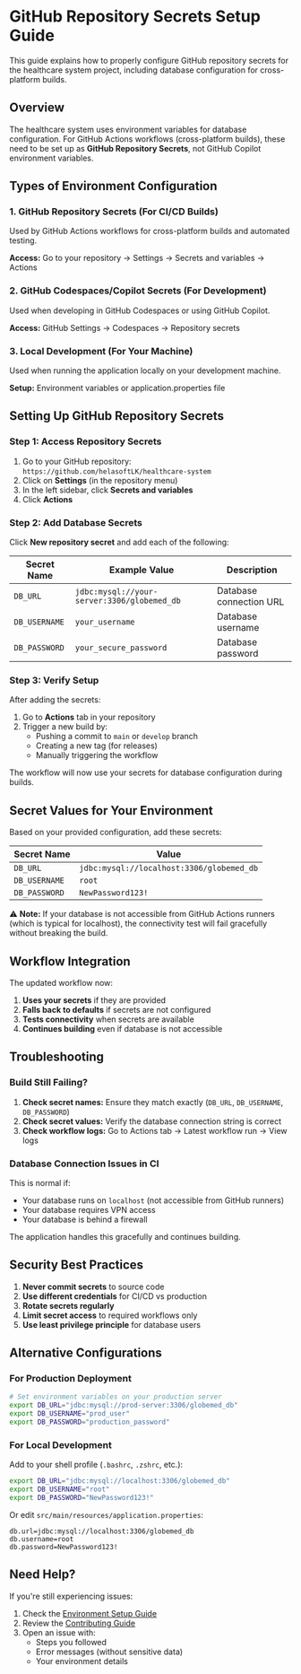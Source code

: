 # GitHub Repository Secrets Setup Guide

This guide explains how to properly configure GitHub repository secrets for the healthcare system project, including database configuration for cross-platform builds.

## Overview

The healthcare system uses environment variables for database configuration. For GitHub Actions workflows (cross-platform builds), these need to be set up as **GitHub Repository Secrets**, not GitHub Copilot environment variables.

## Types of Environment Configuration

### 1. **GitHub Repository Secrets** (For CI/CD Builds)
Used by GitHub Actions workflows for cross-platform builds and automated testing.

**Access:** Go to your repository → Settings → Secrets and variables → Actions

### 2. **GitHub Codespaces/Copilot Secrets** (For Development)
Used when developing in GitHub Codespaces or using GitHub Copilot.

**Access:** GitHub Settings → Codespaces → Repository secrets

### 3. **Local Development** (For Your Machine)
Used when running the application locally on your development machine.

**Setup:** Environment variables or application.properties file

## Setting Up GitHub Repository Secrets

### Step 1: Access Repository Secrets

1. Go to your GitHub repository: `https://github.com/helasoftLK/healthcare-system`
2. Click on **Settings** (in the repository menu)
3. In the left sidebar, click **Secrets and variables**
4. Click **Actions**

### Step 2: Add Database Secrets

Click **New repository secret** and add each of the following:

| Secret Name | Example Value | Description |
|-------------|---------------|-------------|
| `DB_URL` | `jdbc:mysql://your-server:3306/globemed_db` | Database connection URL |
| `DB_USERNAME` | `your_username` | Database username |
| `DB_PASSWORD` | `your_secure_password` | Database password |

### Step 3: Verify Setup

After adding the secrets:

1. Go to **Actions** tab in your repository
2. Trigger a new build by:
   - Pushing a commit to `main` or `develop` branch
   - Creating a new tag (for releases)
   - Manually triggering the workflow

The workflow will now use your secrets for database configuration during builds.

## Secret Values for Your Environment

Based on your provided configuration, add these secrets:

| Secret Name | Value |
|-------------|-------|
| `DB_URL` | `jdbc:mysql://localhost:3306/globemed_db` |
| `DB_USERNAME` | `root` |
| `DB_PASSWORD` | `NewPassword123!` |

⚠️ **Note:** If your database is not accessible from GitHub Actions runners (which is typical for localhost), the connectivity test will fail gracefully without breaking the build.

## Workflow Integration

The updated workflow now:

1. **Uses your secrets** if they are provided
2. **Falls back to defaults** if secrets are not configured
3. **Tests connectivity** when secrets are available
4. **Continues building** even if database is not accessible

## Troubleshooting

### Build Still Failing?

1. **Check secret names:** Ensure they match exactly (`DB_URL`, `DB_USERNAME`, `DB_PASSWORD`)
2. **Check secret values:** Verify the database connection string is correct
3. **Check workflow logs:** Go to Actions tab → Latest workflow run → View logs

### Database Connection Issues in CI

This is normal if:
- Your database runs on `localhost` (not accessible from GitHub runners)
- Your database requires VPN access
- Your database is behind a firewall

The application handles this gracefully and continues building.

## Security Best Practices

1. **Never commit secrets** to source code
2. **Use different credentials** for CI/CD vs production
3. **Rotate secrets regularly**
4. **Limit secret access** to required workflows only
5. **Use least privilege principle** for database users

## Alternative Configurations

### For Production Deployment

```bash
# Set environment variables on your production server
export DB_URL="jdbc:mysql://prod-server:3306/globemed_db"
export DB_USERNAME="prod_user"
export DB_PASSWORD="production_password"
```

### For Local Development

Add to your shell profile (`.bashrc`, `.zshrc`, etc.):

```bash
export DB_URL="jdbc:mysql://localhost:3306/globemed_db"
export DB_USERNAME="root"
export DB_PASSWORD="NewPassword123!"
```

Or edit `src/main/resources/application.properties`:

```properties
db.url=jdbc:mysql://localhost:3306/globemed_db
db.username=root
db.password=NewPassword123!
```

## Need Help?

If you're still experiencing issues:

1. Check the [Environment Setup Guide](ENVIRONMENT_SETUP.md)
2. Review the [Contributing Guide](CONTRIBUTING.md)
3. Open an issue with:
   - Steps you followed
   - Error messages (without sensitive data)
   - Your environment details